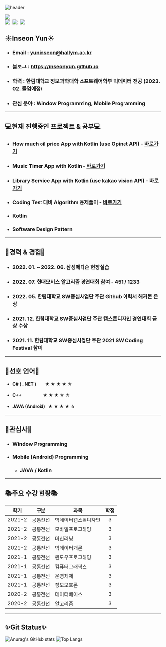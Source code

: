 <!-- 헤더 -->
![header](https://capsule-render.vercel.app/api?type=waving&color=auto&height=200&section=header&text=Hi,There~👋%20Welcome%20My%20GitHub🚀&fontSize=40&fontAlignY=40&animation=fadeIn&desc=I'm%20Inseon%20Yun&descAlignY=60)

<!-- 벳지 -->
<p align="left">
  <a href="https://hits.seeyoufarm.com"><img src="https://hits.seeyoufarm.com/api/count/incr/badge.svg?url=https%3A%2F%2Fgithub.com%2Finseonyun&count_bg=%2354A1E7&title_bg=%23868686&icon=github.svg&icon_color=%23E7E7E7&title=Welcome&edge_flat=false"/></a>
  <br>
  <a href="https://inseonyun.github.io/"><img src="http://img.shields.io/badge/-Tech%20blog-black?style=flat--square&logo=github&link=https://inseonyun.github.io/"/></a>&nbsp
  <a href="https://www.instagram.com/in._sunny/"><img src="https://img.shields.io/badge/Instagram-E4405F?style=flat-square&logo=Instagram&logoColor=white&link=https://www.instagram.com/in._sunny/"/></a>&nbsp
  <a href="mailto:yis092521@gmail.com"><img src="https://img.shields.io/badge/Gmail-d14836?style=flat-square&logo=Gmail&logoColor=white&link=yis092521@gmail.com"/></a>
</p>

## ☀Inseon Yun☀
+ ### Email : yuninseon@hallym.ac.kr
+ ### 블로그 : https://inseonyun.github.io
+ ### 학력 : 한림대학교 정보과학대학 소프트웨어학부 빅데이터 전공 (2023. 02. 졸업예정)
+ ### 관심 분야 : Window Programming, Mobile Programming

---

## 💻현재 진행중인 프로젝트 & 공부💻
+ ### How much oil price App with Kotlin (use Opinet API) - [바로가기](https://github.com/inseonyun/how-much-oil-price)
+ ### Music Timer App with Kotlin - [바로가기](https://github.com/inseonyun/music-timer)
+ ### Library Service App with Kotlin (use kakao vision API) - [바로가기](https://github.com/inseonyun/library-service-app)
+ ### Coding Test 대비 Algorithm 문제풀이 - [바로가기](https://github.com/inseonyun/Algorithm)
+ ### Kotlin
+ ### Software Design Pattern

---

## 💼경력 & 경험💼
+ ### 2022. 01. ~ 2022. 06. 삼성메디슨 현장실습
+ ### 2022. 07. 현대모비스 알고리즘 경연대회 참여 - 451 / 1233 
+ ### 2022. 05. 한림대학교 SW중심사업단 주관 Github 이력서 해커톤 은상
+ ### 2021. 12. 한림대학교 SW중심사업단 주관 캡스톤디자인 경연대회 금상 수상
+ ### 2021. 11. 한림대학교 SW중심사업단 주관 2021 SW Coding Festival 참여

---

## 📁선호 언어📁
+  #### C# ( . NET ) &nbsp; &nbsp; &nbsp; &nbsp; ★ ★ ★ ★ ☆
+  #### C++ &nbsp; &nbsp; &nbsp; &nbsp; &nbsp; &nbsp; &nbsp; &nbsp; &nbsp; &nbsp; ★ ★ ★ ☆ ☆
+  #### JAVA (Android) &nbsp; ★ ★ ★ ★ ☆

---

## 📁관심사📁
+ ### Window Programming
+ ### Mobile (Android) Programming
  + ### JAVA / Kotlin

<!--
---

## 📜취득 자격증📜
+ ### MOS Master
+ ### 워드프로세서
+ ### 컴퓨터활용능력 1급
-->

---

## 📚주요 수강 현황📚
|학기|구분|과목|학점|  
|:---:|:---:|---|:---:|  
|2021-2|공통전선|빅데이터캡스톤디자인|3|
|2021-2|공통전선|모바일프로그래밍|3|  
|2021-2|공통전선|머신러닝|3|  
|2021-2|공통전선|빅데이터개론|3|  
|2021-1|공통전선|윈도우프로그래밍|3|  
|2021-1|공통전선|컴퓨터그래픽스|3|  
|2021-1|공통전선|운영체제|3|  
|2021-1|공통전선|정보보호론|3|  
|2020-2|공통전선|데이터베이스|3|  
|2020-2|공통전선|알고리즘|3| 

---

## ✨Git Status✨
![Anurag's GitHub stats](https://github-readme-stats.vercel.app/api?username=inseonyun&count_private=true&show_icons=true&theme=default)
![Top Langs](https://github-readme-stats.vercel.app/api/top-langs/?username=inseonyun&hide=jupyter%20notebook&layout=compact&theme=default&langs_count=6)















  <!--
<h3 align="center">💡Interested💡</h3>
<div align=center>
  <img src="https://img.shields.io/badge/C%23-239120?style=flat-square&logo=C Sharp&logoColor=white"/>
  <img src="https://img.shields.io/badge/.NET-512BD4?style=flat-square&logo=.Net&logoColor=white"/>
  <img src="https://img.shields.io/badge/Android-3DDC84?style=flat-square&logo=Android&logoColor=white"/>
  <img src="https://img.shields.io/badge/JAVA-007396?style=flat-square&logo=Java&logoColor=white"/>
</div>

<h3 align="center">🛠Tech Stack🛠 </h3>
<div align=center>
  <img src="https://img.shields.io/badge/C%23-239120?style=flat-square&logo=C Sharp&logoColor=white"/>
  <img src="https://img.shields.io/badge/.NET-512BD4?style=flat-square&logo=.Net&logoColor=white"/>
  <img src="https://img.shields.io/badge/C++-00599C?style=flat-square&logo=C%2B%2B&logoColor=white"/>
  <img src="https://img.shields.io/badge/C-A8B9CC?style=flat-square&logo=C&logoColor=white"/>
  <img src="https://img.shields.io/badge/Android-3DDC84?style=flat-square&logo=Android&logoColor=white"/>
  <img src="https://img.shields.io/badge/JAVA-007396?style=flat-square&logo=Java&logoColor=white"/>
  <br>
  <img src="https://img.shields.io/badge/R-276DC3?style=flat-square&logo=R&logoColor=white"/>
  <img src="https://img.shields.io/badge/Python-3766AB?style=flat-square&logo=Python&logoColor=white"/>
  <img src="https://img.shields.io/badge/My SQL-4479A1?style=flat-square&logo=Mysql&logoColor=white"/>
  <img src="https://img.shields.io/badge/PHP-777BB4?style=flat-square&logo=Php&logoColor=white"/>
</div>
  
-->

